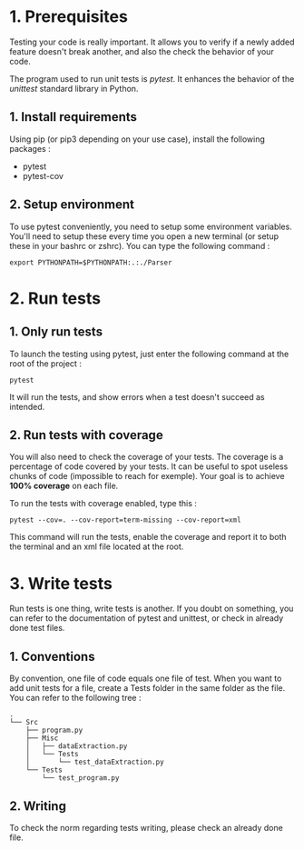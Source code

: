 # 1. Prerequisites

Testing your code is really important. It allows you to verify if a newly added feature doesn't break another, and also the check the behavior of your code.

The program used to run unit tests is *pytest*. It enhances the behavior of the *unittest* standard library in Python.

## 1. Install requirements

Using pip (or pip3 depending on your use case), install the following packages :
- pytest
- pytest-cov

## 2. Setup environment

To use pytest conveniently, you need to setup some environment variables. You'll need to setup these every time you open a new terminal (or setup these in your bashrc or zshrc). You can type the following command : 
```
export PYTHONPATH=$PYTHONPATH:.:./Parser
```

# 2. Run tests

## 1. Only run tests

To launch the testing using pytest, just enter the following command at the root of the project : 
```
pytest
```
It will run the tests, and show errors when a test doesn't succeed as intended.

## 2. Run tests with coverage

You will also need to check the coverage of your tests. The coverage is a percentage of code covered by your tests. It can be useful to spot useless chunks of code (impossible to reach for exemple). Your goal is to achieve **100% coverage** on each file.

To run the tests with coverage enabled, type this : 
```
pytest --cov=. --cov-report=term-missing --cov-report=xml 
```

This command will run the tests, enable the coverage and report it to both the terminal and an xml file located at the root.


# 3. Write tests

Run tests is one thing, write tests is another. If you doubt on something, you can refer to the documentation of pytest and unittest, or check in already done test files.

## 1. Conventions

By convention, one file of code equals one file of test. When you want to add unit tests for a file, create a Tests folder in the same folder as the file. You can refer to the following tree : 
```
.
└── Src
    ├── program.py
    ├── Misc
    │   ├── dataExtraction.py
    │   └── Tests
    │       └── test_dataExtraction.py
    └── Tests
        └── test_program.py
```

## 2. Writing

To check the norm regarding tests writing, please check an already done file.